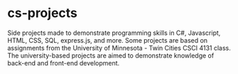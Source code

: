 # cs-projects
Side projects made to demonstrate programming skills in C#, Javascript, HTML, CSS, SQL, express.js, and more. Some projects are based on assignments from the University of Minnesota - Twin Cities CSCI 4131 class. The university-based projects are aimed to demonstrate knowledge of back-end and front-end development.
